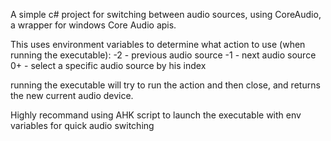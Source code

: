 A simple c# project for switching between audio sources, using CoreAudio, a wrapper for windows Core Audio apis.

This uses environment variables to determine what action to use (when running the executable):
-2 - previous audio source
-1 - next audio source
0+ - select a specific audio source by his index

running the executable will try to run the action and then close, and returns the new current audio device.

Highly recommand using AHK script to launch the executable with env variables for quick audio switching